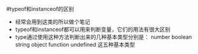 #typeof和instanceof的区别  
* 经常会用到这类的所以做个笔记  
* typeof和instanceof都可以用来判断变量，它们的用法有很大区别  
* type通过使用这种方法判断出来的几种基本类型分别是： number boolean string object  function undefined 这五种基本类型  

